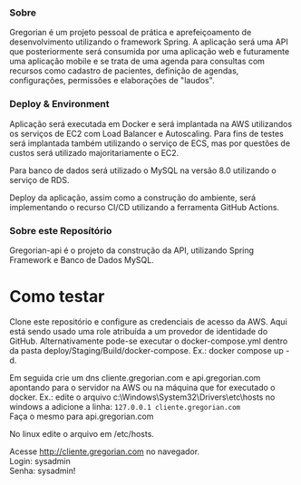 <h3>Sobre</h3>
Gregorian é um projeto pessoal de prática e aprefeiçoamento de desenvolvimento utilizando o framework Spring. A aplicação será uma API que posteriormente será consumida por uma aplicação web e futuramente uma aplicação mobile e se trata de uma agenda para consultas com recursos como cadastro de pacientes, definição de agendas, configurações, permissões e elaborações de "laudos".

<h3>Deploy & Environment</h3>
Aplicação será executada em Docker e será implantada na AWS utilizandos os serviços de EC2 com Load Balancer e Autoscaling. Para fins de testes será implantada também utilizando o serviço de ECS, mas por questões de custos será utilizado majoritariamente o EC2.

Para banco de dados será utilizado o MySQL na versão 8.0 utilizando o serviço de RDS.

Deploy da aplicação, assim como a construção do ambiente, será implementando o recurso CI/CD utilizando a ferramenta GitHub Actions.

<h3>Sobre este Reposítório</h3>
Gregorian-api é o projeto da construção da API, utilizando Spring Framework e Banco de Dados MySQL.

# Como testar

Clone este repositório e configure as credenciais de acesso da AWS. Aqui está sendo usado uma role atribuída a um provedor de identidade do GitHub.
Alternativamente pode-se executar o docker-compose.yml dentro da pasta deploy/Staging/Build/docker-compose. Ex.: docker compose up -d.

Em seguida crie um dns cliente.gregorian.com e api.gregorian.com apontando para o servidor na AWS ou na máquina que for executado o docker. Ex.: edite o arquivo c:\Windows\System32\Drivers\etc\hosts no windows a adicione a linha: `127.0.0.1 cliente.gregorian.com` <br>
Faça o mesmo para api.gregorian.com <br>

No linux edite o arquivo em /etc/hosts. <br>

Acesse http://cliente.gregorian.com no navegador. <br>
Login: sysadmin <br>
Senha: sysadmin! <br>
